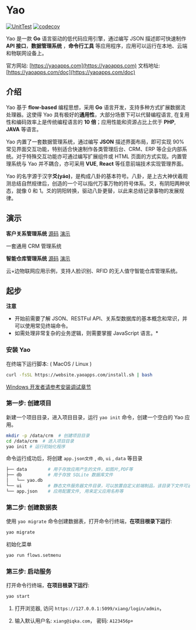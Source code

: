 # Yao

[![UnitTest](https://github.com/YaoApp/yao/actions/workflows/unit-test.yml/badge.svg)](https://github.com/YaoApp/yao/actions/workflows/unit-test.yml)
[![codecov](https://codecov.io/gh/YaoApp/yao/branch/main/graph/badge.svg?token=294Y05U71J)](https://codecov.io/gh/YaoApp/yao)

Yao 是一款 **Go** 语言驱动的低代码应用引擎，通过编写 JSON 描述即可快速制作 **API 接口**，**数据管理系统** ，**命令行工具** 等应用程序，应用可以运行在本地、云端和物联网设备上。

官方网站: [https://yaoapps.com](https://yaoapps.com)
文档地址: [https://yaoapps.com/doc](https://yaoapps.com/doc)

## 介绍

Yao 基于 **flow-based** 编程思想，采用 **Go** 语言开发，支持多种方式扩展数据流处理器。这使得 Yao 具有极好的**通用性**，大部分场景下可以代替编程语言, 在复用性和编码效率上是传统编程语言的 **10 倍**；应用性能和资源占比上优于 **PHP**, **JAVA** 等语言。

Yao 内置了一套数据管理系统，通过编写 **JSON** 描述界面布局，即可实现 90% 常见界面交互功能，特别适合快速制作各类管理后台、CRM、ERP 等企业内部系统。对于特殊交互功能亦可通过编写扩展组件或 HTML 页面的方式实现。内置管理系统与 Yao 并不耦合，亦可采用 **VUE**, **React** 等任意前端技术实现管理界面。

Yao 的名字源于汉字**爻(yáo)**，是构成八卦的基本符号。八卦，是上古大神伏羲观测总结自然规律后，创造的一个可以指代万事万物的符号体系。爻，有阴阳两种状态，就像 0 和 1。爻的阴阳转换，驱动八卦更替，以此来总结记录事物的发展规律。

## 演示

**客户关系管理系统** [源码](https://github.com/yaoapp/crm) [演示](https://demo-crm.yaoapps.com)

一套通用 CRM 管理系统

**智能仓库管理系统** [源码](https://github.com/yaoapp/warehouse) [演示](https://demo-warehouse.yaoapps.com)

云+边物联网应用示例，支持人脸识别、RFID 的无人值守智能仓库管理系统。

## 起步

**注意**

- 开始前需要了解 JSON、RESTFul API、关系型数据库的基本概念和常识，并可以使用常见终端命令。
- 如需处理非常复杂的业务逻辑，则需要掌握 JavaScript 语言。\*

### 安装 Yao

在终端下运行脚本: ( MacOS / Linux )

```bash
curl -fsSL https://website.yaoapps.com/install.sh | bash
```

[Windows 开发者请参考安装调试章节](https://yaoapps.com/doc/a.%E4%BB%8B%E7%BB%8D/b.%E5%AE%89%E8%A3%85%E8%B0%83%E8%AF%95)

### 第一步: 创建项目

新建一个项目目录，进入项目目录，运行 `yao init` 命令，创建一个空白的 Yao 应用。

```bash
mkdir -p /data/crm  # 创建项目目录
cd /data/crm  # 进入项目目录
yao init # 运行初始化程序
```

命令运行成功后，将创建 `app.json文件` , `db`, `ui` , `data` 等目录

```bash
├── data        # 用于存放应用产生的文件，如图片,PDF等
├── db          # 用于存放 SQLite 数据库文件
│   └── yao.db
└── ui          # 静态文件服务器文件目录，可以放置自定义前端制品，该目录下文件可通过 http://host:port/文件名称 访问。
└── app.json    # 应用配置文件, 用来定义应用名称等
```

### 第二步: 创建数据表

使用 `yao migrate` 命令创建数据表，打开命令行终端，**在项目根录下运行**:

```bash
yao migrate
```

初始化菜单

```bash
yao run flows.setmenu
```

### 第三步: 启动服务

打开命令行终端，**在项目根录下运行**:

```bash
yao start
```

1. 打开浏览器, 访问 `https://127.0.0.1:5099/xiang/login/admin`，

2. 输入默认用户名: `xiang@iqka.com`， 密码: `A123456p+`
